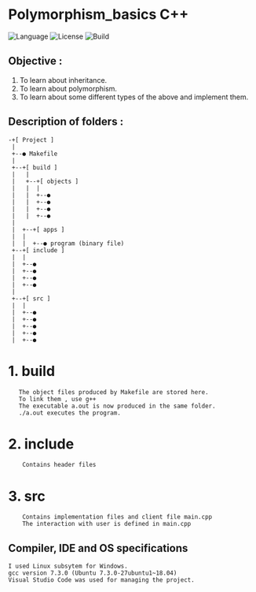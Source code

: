 # Polymorphism_basics C++

![Language](https://img.shields.io/badge/language-C++-blue.svg)
![License](https://img.shields.io/badge/license-MIT-green.svg)
![Build](https://img.shields.io/badge/build-passing-green.svg)

## Objective : 
  1. To learn about inheritance.
  2. To learn about polymorphism.
  3. To learn about some different types of the above and implement them.

## Description of folders :

    -+[ Project ]
     |
     +--● Makefile
     |
     +--+[ build ]
     |   |
     |   +--+[ objects ]
     |   |  |    
     |   |  +--● 
     |   |  +--● 
     |   |  +--● 
     |   |  +--● 
     |
     |  +--+[ apps ]
     |  |
     |  |  +--● program (binary file)
     +--+[ include ]
     |  |
     |  +--● 
     |  +--● 
     |  +--● 
     |  +--● 
     |
     +--+[ src ]
     |  |
     |  +--● 
     |  +--● 
     |  +--● 
     |  +--● 
     |  +--● 



   # 1. build
       The object files produced by Makefile are stored here.
       To link them , use g++ 
       The executable a.out is now produced in the same folder.
       ./a.out executes the program.
   
   # 2. include
        Contains header files 
        
   # 3. src
        Contains implementation files and client file main.cpp
        The interaction with user is defined in main.cpp 
        
## Compiler, IDE and OS specifications
    I used Linux subsytem for Windows.
    gcc version 7.3.0 (Ubuntu 7.3.0-27ubuntu1~18.04)
    Visual Studio Code was used for managing the project.
    
